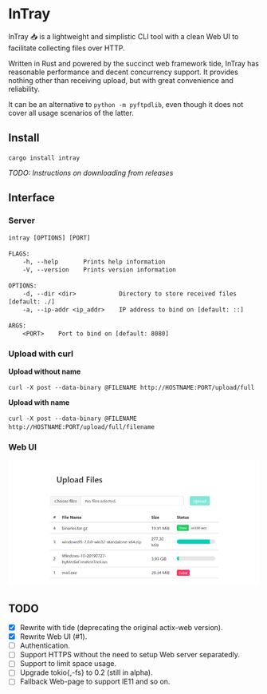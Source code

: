 # InTray

InTray 📥 is a lightweight and simplistic CLI tool with a clean Web UI to facilitate collecting files over HTTP.

Written in Rust and powered by the succinct web framework tide, InTray has reasonable performance and decent concurrency support. It provides nothing other than receiving upload, but with great convenience and reliability.

It can be an alternative to `python -m pyftpdlib`, even though it does not cover all usage scenarios of the latter.

## Install
`cargo install intray`

*TODO: Instructions on downloading from releases*

## Interface

### Server
```
intray [OPTIONS] [PORT]

FLAGS:
    -h, --help       Prints help information
    -V, --version    Prints version information

OPTIONS:
    -d, --dir <dir>            Directory to store received files [default: ./]
    -a, --ip-addr <ip_addr>    IP address to bind on [default: ::]

ARGS:
    <PORT>    Port to bind on [default: 8080]
```

### Upload with curl

**Upload without name**

`curl -X post --data-binary @FILENAME http://HOSTNAME:PORT/upload/full`

**Upload with name**

`curl -X post --data-binary @FILENAME http://HOSTNAME:PORT/upload/full/filename`

### Web UI
![A screenshot of Web UI](Screenshot.png)

## TODO
- [x] Rewrite with tide (deprecating the original actix-web version).
- [x] Rewrite Web UI (#1).
- [ ] Authentication.
- [ ] Support HTTPS without the need to setup Web server separatedly.
- [ ] Support to limit space usage.
- [ ] Upgrade tokio{,-fs} to 0.2 (still in alpha).
- [ ] Fallback Web-page to support IE11 and so on.